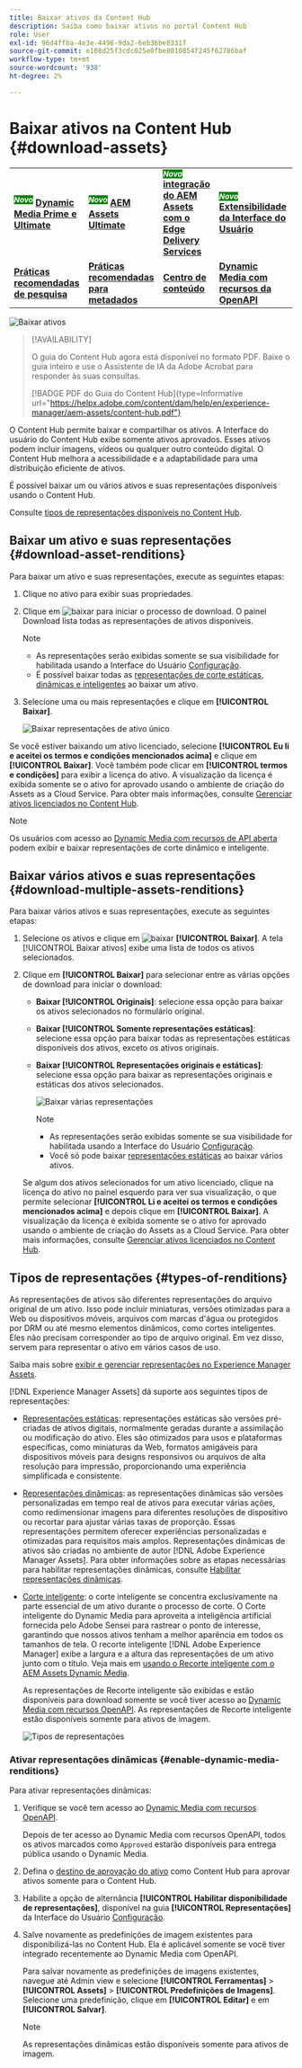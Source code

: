 ```yaml
---
title: Baixar ativos da Content Hub
description: Saiba como baixar ativos no portal Content Hub
role: User
exl-id: 96d4ffba-4e3e-4496-9da2-6eb36be8331f
source-git-commit: e108d25f3cdc025e0fbe8010854f245f62786baf
workflow-type: tm+mt
source-wordcount: '938'
ht-degree: 2%

---
```


# Baixar ativos na Content Hub {#download-assets}

<table>
    <tr>
        <td>
            <sup style= "background-color:#008000; color:#FFFFFF; font-weight:bold"><i>Novo</i></sup> <a href="/help/assets/dynamic-media/dm-prime-ultimate.md"><b>Dynamic Media Prime e Ultimate</b></a>
        </td>
        <td>
            <sup style= "background-color:#008000; color:#FFFFFF; font-weight:bold"><i>Novo</i></sup> <a href="/help/assets/assets-ultimate-overview.md"><b>AEM Assets Ultimate</b></a>
        </td>
        <td>
            <sup style= "background-color:#008000; color:#FFFFFF; font-weight:bold"><i>Nova</i></sup> <a href="/help/assets/integrate-aem-assets-edge-delivery-services.md"><b>integração do AEM Assets com o Edge Delivery Services</b></a>
        </td>
        <td>
            <sup style= "background-color:#008000; color:#FFFFFF; font-weight:bold"><i>Novo</i></sup> <a href="/help/assets/aem-assets-view-ui-extensibility.md"><b>Extensibilidade da Interface do Usuário</b></a>
        </td>
          <td>
            <sup style= "background-color:#008000; color:#FFFFFF; font-weight:bold"><i>Novo</i></sup> <a href="/help/assets/dynamic-media/enable-dynamic-media-prime-and-ultimate.md"><b>Habilitar o Dynamic Media Prime e o Ultimate</b></a>
        </td>
    </tr>
    <tr>
        <td>
            <a href="/help/assets/search-best-practices.md"><b>Práticas recomendadas de pesquisa</b></a>
        </td>
        <td>
            <a href="/help/assets/metadata-best-practices.md"><b>Práticas recomendadas para metadados</b></a>
        </td>
        <td>
            <a href="/help/assets/product-overview.md"><b>Centro de conteúdo</b></a>
        </td>
        <td>
            <a href="/help/assets/dynamic-media-open-apis-overview.md"><b>Dynamic Media com recursos da OpenAPI</b></a>
        </td>
        <td>
            <a href="https://developer.adobe.com/experience-cloud/experience-manager-apis/"><b>Documentação do AEM Assets para desenvolvedores</b></a>
        </td>
    </tr>
</table>

<!-- ![Download assets](assets/download-asset.jpg) -->
![Baixar ativos](assets/download-asset-genstudio.jpeg)

>[!AVAILABILITY]
>
>O guia do Content Hub agora está disponível no formato PDF. Baixe o guia inteiro e use o Assistente de IA da Adobe Acrobat para responder às suas consultas.
>
>[!BADGE PDF do Guia do Content Hub]{type=Informative url="https://helpx.adobe.com/content/dam/help/en/experience-manager/aem-assets/content-hub.pdf"}

O Content Hub permite baixar e compartilhar os ativos. A Interface do usuário do Content Hub exibe somente ativos aprovados. Esses ativos podem incluir imagens, vídeos ou qualquer outro conteúdo digital. O Content Hub melhora a acessibilidade e a adaptabilidade para uma distribuição eficiente de ativos.

É possível baixar um ou vários ativos e suas representações disponíveis usando o Content Hub.

Consulte [tipos de representações disponíveis no Content Hub](#types-of-renditions).

## Baixar um ativo e suas representações {#download-asset-renditions}

Para baixar um ativo e suas representações, execute as seguintes etapas:

1. Clique no ativo para exibir suas propriedades.

1. Clique em ![baixar](/help/assets/assets/download-icon.svg) para iniciar o processo de download. O painel Download lista todas as representações de ativos disponíveis.

   >[!NOTE]
   >
   >* As representações serão exibidas somente se sua visibilidade for habilitada usando a Interface do Usuário [Configuração](/help/assets/configure-content-hub-ui-options.md#renditions-content-hub).
   >* É possível baixar todas as [representações de corte estáticas, dinâmicas e inteligentes](#types-of-renditions) ao baixar um ativo.

1. Selecione uma ou mais representações e clique em **[!UICONTROL Baixar]**.

   ![Baixar representações de ativo único](/help/assets/assets/download-single-asset-renditions.png)


Se você estiver baixando um ativo licenciado, selecione **[!UICONTROL Eu li e aceitei os termos e condições mencionados acima]** e clique em **[!UICONTROL Baixar]**. Você também pode clicar em **[!UICONTROL termos e condições]** para exibir a licença do ativo. A visualização da licença é exibida somente se o ativo for aprovado usando o ambiente de criação do Assets as a Cloud Service. Para obter mais informações, consulte [Gerenciar ativos licenciados no Content Hub](/help/assets/manage-licensed-assets-on-content-hub.md).

>[!NOTE]
>
> Os usuários com acesso ao [Dynamic Media com recursos de API aberta](/help/assets/dynamic-media-open-apis-overview.md) podem exibir e baixar representações de corte dinâmico e inteligente.

## Baixar vários ativos e suas representações {#download-multiple-assets-renditions}

Para baixar vários ativos e suas representações, execute as seguintes etapas:

1. Selecione os ativos e clique em ![baixar](/help/assets/assets/download-icon.svg) **[!UICONTROL Baixar]**. A tela [!UICONTROL Baixar ativos] exibe uma lista de todos os ativos selecionados.
1. Clique em **[!UICONTROL Baixar]** para selecionar entre as várias opções de download para iniciar o download:

   * **Baixar [!UICONTROL Originais]**: selecione essa opção para baixar os ativos selecionados no formulário original.
   * **Baixar [!UICONTROL Somente representações estáticas]**: selecione essa opção para baixar todas as representações estáticas disponíveis dos ativos, exceto os ativos originais.
   * **Baixar [!UICONTROL Representações originais e estáticas]**: selecione essa opção para baixar as representações originais e estáticas dos ativos selecionados.

     ![Baixar várias representações](/help/assets/assets/download-multiple-renditions.png)

     >[!NOTE]
     >
     >* As representações serão exibidas somente se sua visibilidade for habilitada usando a Interface do Usuário [Configuração](/help/assets/configure-content-hub-ui-options.md#renditions-content-hub).
     >* Você só pode baixar [representações estáticas](#types-of-renditions) ao baixar vários ativos.

   Se algum dos ativos selecionados for um ativo licenciado, clique na licença do ativo no painel esquerdo para ver sua visualização, o que permite selecionar **[!UICONTROL Li e aceitei os termos e condições mencionados acima]** e depois clique em **[!UICONTROL Baixar]**. A visualização da licença é exibida somente se o ativo for aprovado usando o ambiente de criação do Assets as a Cloud Service. Para obter mais informações, consulte [Gerenciar ativos licenciados no Content Hub](/help/assets/manage-licensed-assets-on-content-hub.md).

   <!--![download-multiple-license](/help/assets/assets/download-multiple-license.png)-->

<!--1. On the Content Hub homepage, select the asset and click **Download**. The **Download assets** dialog box displays a license or list of licenses associated with the selected assets in the left pane. 
1. Click a license in the left pane to see its PDF in the middle pane and the associated assets with it in the right pane. The license PDF preview is displayed only if the license is approved in your Assets as a Cloud Service environment. [Approve the license PDFs](/help/assets/approve-assets-content-hub.md) of the selected assets to see their previews.
1. Optional: Click ![remove-icon](/help/assets/assets/remove-icon.svg) to remove a license from the dialog box.
1. Select **I have read and accept all the terms and conditions mentioned above.** 
1. Click **Download** to download the selected assets.-->

<!---This dialog box displays the list of licenses associated with the selected assets in the left pane. Select a license to preview its terms and conditions (in pdf format) in the middle pane and the preview of the associated assets to the license in the right. Reviewed licenses are highlighted in light blue.


The dialog box that displays depends on whether the download list includes expired assets or only non-expired assets. <br/>
**Download expired assets dialog box:** This dialog box displays the expired assets' preview along with their expiry date in the left pane. The expired assets' count out of total selected displays in the right pane. Click **Proceed with all assets** to download expired assets with other assets (if present). The Download assets dialog box displays. See the [Download assets dialog box](#Download-asset-dialog-box) to proceed further.
    
    >[!NOTE]
    >
    >[Enable the download option for expired assets](/help/assets/configure-content-hub-ui-options.md#expired-assets-content-hub) to download them. Only expired assets that have enabled downloading are available for download.

   <a id="Download-asset-dialog-box"></a> **Download assets dialog box:** This dialog box displays the list of licenses associated with the selected assets in the left pane. Select a license to preview its terms and conditions (in pdf format) in the middle pane and the associated assets' preview and their count in the right pane. Reviewed licenses are highlighted in light blue.

    >[!NOTE]
    >
    > The **Download Asset dialog box** previews licensing terms and conditions only for approved licenses. [Approve the assets' licenses](/help/assets/approve-assets-content-hub.md) before downloading them to preview their licensing terms in the **Download Asset dialog box**.

1. Click  ![remove-icon](/help/assets/assets/remove-icon.svg) to remove a license from the download dialog box. 

1. Accept the terms and conditions and then click **Download** to download assets associated with the available licenses in the left pane.-->
<!--![download-multiple-license](/help/assets/assets/download-multiple-license.png)-->

<!---
### Download non-licensed Assets {#download-non-licensed-assets}

 To download non-licensed assets, select the assets and click ![download](/help/assets/assets/download-icon.svg) from the top rail.-->


## Tipos de representações {#types-of-renditions}

As representações de ativos são diferentes representações do arquivo original de um ativo. Isso pode incluir miniaturas, versões otimizadas para a Web ou dispositivos móveis, arquivos com marcas d&#39;água ou protegidos por DRM ou até mesmo elementos dinâmicos, como cortes inteligentes. Eles não precisam corresponder ao tipo de arquivo original. Em vez disso, servem para representar o ativo em vários casos de uso.

Saiba mais sobre [exibir e gerenciar representações no Experience Manager Assets](/help/assets/renditions.md).

[!DNL Experience Manager Assets] dá suporte aos seguintes tipos de representações:

* [Representações estáticas](/help/assets/renditions.md#static-renditions): representações estáticas são versões pré-criadas de ativos digitais, normalmente geradas durante a assimilação ou modificação do ativo. Eles são otimizados para usos e plataformas específicas, como miniaturas da Web, formatos amigáveis para dispositivos móveis para designs responsivos ou arquivos de alta resolução para impressão, proporcionando uma experiência simplificada e consistente.

* [Representações dinâmicas](/help/assets/renditions.md#dynamic-renditions): as representações dinâmicas são versões personalizadas em tempo real de ativos para executar várias ações, como redimensionar imagens para diferentes resoluções de dispositivo ou recortar para ajustar várias taxas de proporção. Essas representações permitem oferecer experiências personalizadas e otimizadas para requisitos mais amplos. Representações dinâmicas de ativos são criadas no ambiente de autor [!DNL Adobe Experience Manager Assets]. Para obter informações sobre as etapas necessárias para habilitar representações dinâmicas, consulte [Habilitar representações dinâmicas](#enable-dynamic-media-renditions).

* [Corte inteligente](/help/assets/dynamic-media/image-profiles.md#creating-image-profiles): o corte inteligente se concentra exclusivamente na parte essencial de um ativo durante o processo de corte. O Corte inteligente do Dynamic Media para aproveita a inteligência artificial fornecida pelo Adobe Sensei para rastrear o ponto de interesse, garantindo que nossos ativos tenham a melhor aparência em todos os tamanhos de tela. O recorte inteligente [!DNL Adobe Experience Manager] exibe a largura e a altura das representações de um ativo junto com o título. Veja mais em [usando o Recorte inteligente com o AEM Assets Dynamic Media](https://experienceleague.adobe.com/en/docs/experience-manager-learn/assets/dynamic-media/images/smart-crop-feature-video-use).

  As representações de Recorte inteligente são exibidas e estão disponíveis para download somente se você tiver acesso ao [Dynamic Media com recursos OpenAPI](/help/assets/dynamic-media-open-apis-overview.md). As representações de Recorte inteligente estão disponíveis somente para ativos de imagem.

  ![Tipos de representações](/help/assets/assets/renditions-types.png)

### Ativar representações dinâmicas {#enable-dynamic-media-renditions}

Para ativar representações dinâmicas:

1. Verifique se você tem acesso ao [Dynamic Media com recursos OpenAPI](/help/assets/dynamic-media-open-apis-overview.md).

   Depois de ter acesso ao Dynamic Media com recursos OpenAPI, todos os ativos marcados como `Approved` estarão disponíveis para entrega pública usando o Dynamic Media.

1. Defina o [destino de aprovação do ativo](/help/assets/approve-assets-content-hub.md#set-approval-target) como Content Hub para aprovar ativos somente para o Content Hub.

1. Habilite a opção de alternância **[!UICONTROL Habilitar disponibilidade de representações]**, disponível na guia **[!UICONTROL Representações]** da Interface do Usuário [Configuração](/help/assets/configure-content-hub-ui-options.md#access-configuration-options-content-hub).

1. Salve novamente as predefinições de imagem existentes para disponibilizá-las no Content Hub. Ela é aplicável somente se você tiver integrado recentemente ao Dynamic Media com OpenAPI.

   Para salvar novamente as predefinições de imagens existentes, navegue até Admin view e selecione **[!UICONTROL Ferramentas]** > **[!UICONTROL Assets]** > **[!UICONTROL Predefinições de Imagens]**. Selecione uma predefinição, clique em **[!UICONTROL Editar]** e em **[!UICONTROL Salvar]**.



   >[!NOTE]
   > 
   > As representações dinâmicas estão disponíveis somente para ativos de imagem.



